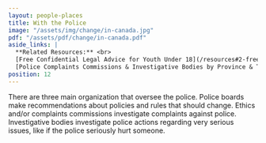 ```yaml
---
layout: people-places
title: With the Police
image: "/assets/img/change/in-canada.jpg"
pdf: "/assets/pdf/change/in-canada.pdf"
aside_links: |
  **Related Resources:** <br>
  [Free Confidential Legal Advice for Youth Under 18](/resources#2-free-confidential-legal-advice-for-youth-under-18)  
  [Police Complaints Commissions & Investigative Bodies by Province & Territory](/resources#4-police-complaints-commissions-and-investigative-bodies-by-province-and-territory)
position: 12
---
```


There are three main organization that oversee the police. Police boards make recommendations about policies and rules that should change. Ethics and/or complaints commissions investigate complaints against police. Investigative bodies investigate police actions regarding very serious issues, like if the police seriously hurt someone.
